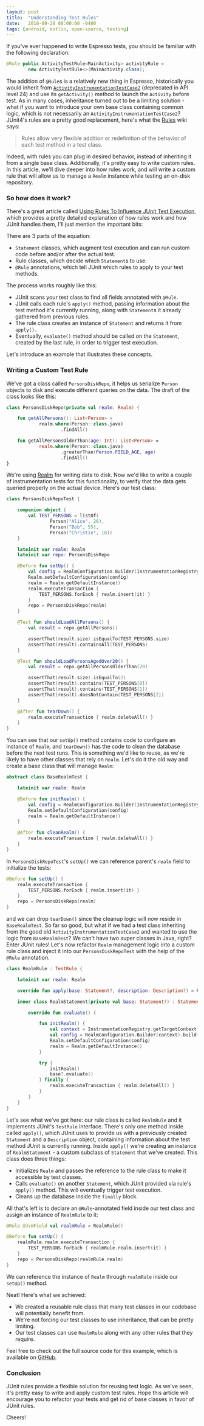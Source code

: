 ```yaml
---
layout: post
title:  "Understanding Test Rules"
date:   2016-09-20 00:00:00 -0400
tags: [android, kotlin, open-source, testing]
---
```

If you've ever happened to write Espresso tests, you should be familiar with the following 
declaration:

```java
@Rule public ActivityTestRule<MainActivity> activityRule =
        new ActivityTestRule<>(MainActivity.class);
```

The addition of `@Rule`s is a relatively new thing in Espresso, historically you would inherit from 
[`ActivityInstrumentationTestCase2`][activity-instrumentation-test-case-2] (deprecated in API level 
24) and use its `getActivity()` method to launch the `Activity` before test. As in many cases, 
inheritance turned out to be a limiting solution - what if you want to introduce your own base class 
containing common logic, which is not necessarily an `ActivityInstrumentationTestCase2`? JUnit4's 
rules are a pretty good replacement, here's what the [Rules][rules] wiki says:

> Rules allow very flexible addition or redefinition of the behavior of each test method in a test 
> class.

Indeed, with rules you can plug in desired behavior, instead of inheriting it from a single base 
class. Additionally, it's pretty easy to write custom rules. In this article, we'll dive deeper into 
how rules work, and will write a custom rule that will allow us to manage a `Realm` instance while 
testing an on-disk repository.

### So how does it work?

There's a great article called [Using Rules To Influence JUnit Test Execution][junit-rules], which 
provides a pretty detailed explanation of how rules work and how JUnit handles them, I'll just 
mention the important bits:

There are 3 parts of the equation:

- `Statement` classes, which augment test execution and can run custom code before and/or after the 
  actual test.
- Rule classes, which decide which `Statement`s to use.
- `@Rule` annotations, which tell JUnit which rules to apply to your test methods.

The process works roughly like this:

- JUnit scans your test class to find all fields annotated with `@Rule`.
- JUnit calls each rule's `apply()` method, passing information about the test method it's currently 
  running, along with `Statement`s it already gathered from previous rules.
- The rule class creates an instance of `Statement` and returns it from `apply()`.
- Eventually, `evaluate()` method should be called on the `Statement`, created by the last rule, in 
  order to trigger test execution.

Let's introduce an example that illustrates these concepts.

### Writing a Custom Test Rule

We've got a class called `PersonsDiskRepo`, it helps us serialize `Person` objects to disk and 
execute different queries on the data. The draft of the class looks like this:

```kotlin
class PersonsDiskRepo(private val realm: Realm) {

    fun getAllPersons(): List<Person> =
            realm.where(Person::class.java)
                    .findAll()

    fun getAllPersonsOlderThan(age: Int): List<Person> =
            realm.where(Person::class.java)
                    .greaterThan(Person.FIELD_AGE, age)
                    .findAll()
}
```

We're using [Realm][realm] for writing data to disk. Now we'd like to write a couple of 
instrumentation tests for this functionality, to verify that the data gets queried properly on the
actual device. Here's our test class:

```kotlin
class PersonsDiskRepoTest {

    companion object {
        val TEST_PERSONS = listOf(
                Person("Alice", 26),
                Person("Bob", 55),
                Person("Christie", 18))
    }

    lateinit var realm: Realm
    lateinit var repo: PersonsDiskRepo

    @Before fun setUp() {
        val config = RealmConfiguration.Builder(InstrumentationRegistry.getTargetContext()).build()
        Realm.setDefaultConfiguration(config)
        realm = Realm.getDefaultInstance()
        realm.executeTransaction {
            TEST_PERSONS.forEach { realm.insert(it) }
        }
        repo = PersonsDiskRepo(realm)
    }

    @Test fun shouldLoadAllPersons() {
        val result = repo.getAllPersons()

        assertThat(result.size).isEqualTo(TEST_PERSONS.size)
        assertThat(result).containsAll(TEST_PERSONS)
    }

    @Test fun shouldLoadPersonsAgedOver20() {
        val result = repo.getAllPersonsOlderThan(20)

        assertThat(result.size).isEqualTo(2)
        assertThat(result).contains(TEST_PERSONS[0])
        assertThat(result).contains(TEST_PERSONS[1])
        assertThat(result).doesNotContain(TEST_PERSONS[2])
    }

    @After fun tearDown() {
        realm.executeTransaction { realm.deleteAll() }
    }
}
```

You can see that our `setUp()` method contains code to configure an instance of `Realm`, and 
`tearDown()` has the code to clean the database before the next test runs. This is something we'd 
like to reuse, as we're likely to have other classes that rely on `Realm`. Let's do it the old way 
and create a base class that will manage `Realm`:

```kotlin
abstract class BaseRealmTest {

    lateinit var realm: Realm

    @Before fun initRealm() {
        val config = RealmConfiguration.Builder(InstrumentationRegistry.getTargetContext()).build()
        Realm.setDefaultConfiguration(config)
        realm = Realm.getDefaultInstance()
    }

    @After fun cleanRealm() {
        realm.executeTransaction { realm.deleteAll() }
    }
}
```

In `PersonsDiskRepoTest`'s `setUp()` we can reference parent's `realm` field to initialize the 
tests:

```kotlin
@Before fun setUp() {
    realm.executeTransaction {
        TEST_PERSONS.forEach { realm.insert(it) }
    }
    repo = PersonsDiskRepo(realm)
}
```

and we can drop `tearDown()` since the cleanup logic will now reside in `BaseRealmTest`. So far so 
good, but what if we had a test class inheriting from the good old 
`ActivityInstrumentationTestCase2` and wanted to use the logic from `BaseRealmTest`? We can't have 
two super classes in Java, right? Enter JUnit rules! Let's now refactor `Realm` management logic 
into a custom rule class and inject it into our `PersonsDiskRepoTest` with the help of the `@Rule` 
annotation.

```kotlin
class RealmRule : TestRule {

    lateinit var realm: Realm

    override fun apply(base: Statement?, description: Description?) = RealmStatement(base)

    inner class RealmStatement(private val base: Statement?) : Statement() {

        override fun evaluate() {

            fun initRealm() {
                val context = InstrumentationRegistry.getTargetContext()
                val config = RealmConfiguration.Builder(context).build()
                Realm.setDefaultConfiguration(config)
                realm = Realm.getDefaultInstance()
            }

            try {
                initRealm()
                base?.evaluate()
            } finally {
                realm.executeTransaction { realm.deleteAll() }
            }
        }
    }
}
```

Let's see what we've got here: our rule class is called `RealmRule` and it implements JUnit's 
`TestRule` interface. There's only one method inside called `apply()`, which JUnit uses to provide 
us with a previously created `Statement` and a `Description` object, containing information about 
the test method JUnit is currently running. Inside `apply()` we're creating an instance of 
`RealmStatement` - a custom subclass of `Statement` that we've created. This class does three 
things:

- Initializes `Realm` and passes the reference to the rule class to make it accessible by test 
  classes.
- Calls `evaluate()` on another `Statement`, which JUnit provided via rule's `apply()` method. This 
  will eventually trigger test execution.
- Cleans up the database inside the `finally` block.

All that's left is to declare an `@Rule`-annotated field inside our test class and assign an 
instance of `RealmRule` to it:

```kotlin
@Rule @JvmField val realmRule = RealmRule()

@Before fun setUp() {
    realmRule.realm.executeTransaction {
        TEST_PERSONS.forEach { realmRule.realm.insert(it) }
    }
    repo = PersonsDiskRepo(realmRule.realm)
}
```

We can reference the instance of `Realm` through `realmRule` inside our `setUp()` method.

Neat! Here's what we achieved:

- We created a reusable rule class that many test classes in our codebase will potentially benefit 
  from.
- We're not forcing our test classes to use inheritance, that can be pretty limiting.
- Our test classes can use `RealmRule` along with any other rules that they require.

Feel free to check out the full source code for this example, which is available on 
[GitHub][github].

### Conclusion

JUnit rules provide a flexible solution for reusing test logic. As we've seen, it's pretty easy to 
write and apply custom test rules. Hope this article will encourage you to refactor your tests and 
get rid of base classes in favor of JUnit rules.

Cheers!

[activity-instrumentation-test-case-2]: https://developer.android.com/reference/android/test/ActivityInstrumentationTestCase2.html
[rules]: https://github.com/junit-team/junit4/wiki/rules
[junit-rules]: https://cwd.dhemery.com/2010/12/junit-rules/
[realm]: https://realm.io/
[github]: https://github.com/Egorand/android-test-rules
